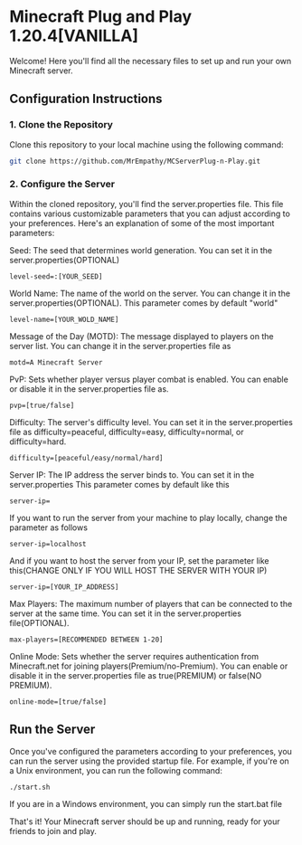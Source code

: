 # Minecraft Plug and Play 1.20.4[VANILLA]

Welcome! Here you'll find all the necessary files to set up and run your own Minecraft server.

## Configuration Instructions

### 1. Clone the Repository

Clone this repository to your local machine using the following command:

  ```bash
  git clone https://github.com/MrEmpathy/MCServerPlug-n-Play.git
  ```

### 2. Configure the Server

Within the cloned repository, you'll find the server.properties file.
This file contains various customizable parameters that you can adjust according to your preferences.
Here's an explanation of some of the most important parameters:

Seed: The seed that determines world generation. You can set it in the server.properties(OPTIONAL)
```properties
level-seed=:[YOUR_SEED]
```
World Name: The name of the world on the server. You can change it in the server.properties(OPTIONAL). This parameter comes by default "world"

```properties
level-name=[YOUR_WOLD_NAME]
```
Message of the Day (MOTD): The message displayed to players on the server list. You can change it in the server.properties file as
```properties
motd=A Minecraft Server
```
PvP: Sets whether player versus player combat is enabled. You can enable or disable it in the server.properties file as.
```properties
pvp=[true/false]
```
Difficulty: The server's difficulty level. You can set it in the server.properties file as difficulty=peaceful, difficulty=easy, difficulty=normal, or difficulty=hard.
```properties
difficulty=[peaceful/easy/normal/hard]
```

Server IP: The IP address the server binds to. You can set it in the server.properties
This parameter comes by default like this
```properties
server-ip=
```
If you want to run the server from your machine to play locally, change the parameter as follows
```properties
server-ip=localhost
```
And if you want to host the server from your IP, set the parameter like this(CHANGE ONLY IF YOU WILL HOST THE SERVER WITH YOUR IP) 
```properties
server-ip=[YOUR_IP_ADDRESS]
```
Max Players: The maximum number of players that can be connected to the server at the same time. You can set it in the server.properties file(OPTIONAL).
```properties
max-players=[RECOMMENDED BETWEEN 1-20]
```
Online Mode: Sets whether the server requires authentication from Minecraft.net for joining players(Premium/no-Premium). You can enable or disable it in the server.properties file as true(PREMIUM) or false(NO PREMIUM).
```properties
online-mode=[true/false]
```
## Run the Server

Once you've configured the parameters according to your preferences, you can run the server using the provided startup file. For example, if you're on a Unix environment, you can run the following command:
```bash
./start.sh
```
If you are in a Windows environment, you can simply run the start.bat file


That's it! Your Minecraft server should be up and running, ready for your friends to join and play.
